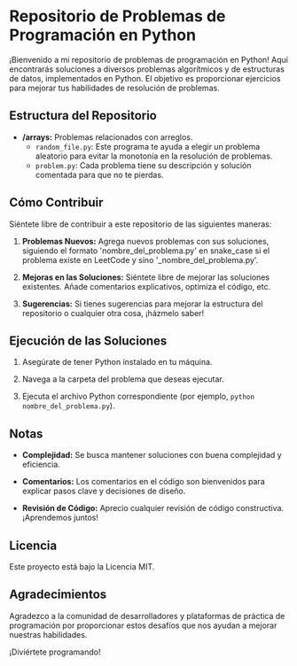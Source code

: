 # Repositorio de Problemas de Programación en Python

¡Bienvenido a mi repositorio de problemas de programación en Python! Aquí encontrarás soluciones a diversos problemas algorítmicos y de estructuras de datos, implementados en Python. El objetivo es proporcionar ejercicios para mejorar tus habilidades de resolución de problemas.

## Estructura del Repositorio

- **/arrays:** Problemas relacionados con arreglos.
  - `random_file.py`: Este programa te ayuda a elegir un problema aleatorio para evitar la monotonía en la resolución de problemas.
  - `problem.py`: Cada problema tiene su descripción y solución comentada para que no te pierdas.

## Cómo Contribuir

Siéntete libre de contribuir a este repositorio de las siguientes maneras:

1. **Problemas Nuevos:** Agrega nuevos problemas con sus soluciones, siguiendo el formato 'nombre_del_problema.py' en snake_case si el problema existe en LeetCode y sino '_nombre_del_problema.py'.

2. **Mejoras en las Soluciones:** Siéntete libre de mejorar las soluciones existentes. Añade comentarios explicativos, optimiza el código, etc.

3. **Sugerencias:** Si tienes sugerencias para mejorar la estructura del repositorio o cualquier otra cosa, ¡házmelo saber!

## Ejecución de las Soluciones

1. Asegúrate de tener Python instalado en tu máquina.

2. Navega a la carpeta del problema que deseas ejecutar.

3. Ejecuta el archivo Python correspondiente (por ejemplo, `python nombre_del_problema.py`).

## Notas

- **Complejidad:** Se busca mantener soluciones con buena complejidad y eficiencia.

- **Comentarios:** Los comentarios en el código son bienvenidos para explicar pasos clave y decisiones de diseño.

- **Revisión de Código:** Aprecio cualquier revisión de código constructiva. ¡Aprendemos juntos!

## Licencia

Este proyecto está bajo la Licencia MIT.

## Agradecimientos

Agradezco a la comunidad de desarrolladores y plataformas de práctica de programación por proporcionar estos desafíos que nos ayudan a mejorar nuestras habilidades.

¡Diviértete programando!
